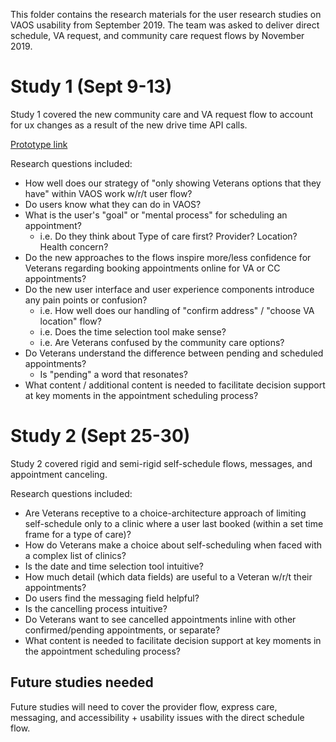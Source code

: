 This folder contains the research materials for the user research studies on VAOS usability from September 2019. The team was asked to deliver direct schedule, VA request, and community care request flows by November 2019. 


# Study 1 (Sept 9-13) 
Study 1 covered the new community care and VA request flow to account for ux changes as a result of the new drive time API calls. 

[Prototype link](https://adhoc.invisionapp.com/share/KYTTUL9GU92#/screens/382961718) 

Research questions included:
- How well does our strategy of "only showing Veterans options that they have" within VAOS work w/r/t user flow? 
- Do users know what they can do in VAOS? 
- What is the user's "goal" or "mental process" for scheduling an appointment? 
  - i.e. Do they think about Type of care first? Provider? Location? Health concern?
- Do the new approaches to the flows inspire more/less confidence for Veterans regarding booking appointments online for VA or CC appointments? 
- Do the new user interface and user experience components introduce any pain points or confusion? 
  - i.e. How well does our handling of "confirm address" / "choose VA location" flow? 
  - i.e. Does the time selection tool make sense? 
  - i.e. Are Veterans confused by the community care options? 
- Do Veterans understand the difference between pending and scheduled appointments? 
  - Is "pending" a word that resonates? 
- What  content / additional content is needed to facilitate decision support at key moments in the appointment scheduling process? 

# Study 2 (Sept 25-30) 
Study 2 covered rigid and semi-rigid self-schedule flows, messages, and appointment canceling.

Research questions included:
- Are Veterans receptive to a choice-architecture approach of limiting self-schedule only to a clinic where a user last booked (within a set time frame for a type of care)?
- How do Veterans make a choice about self-scheduling when faced with a complex list of clinics?
- Is the date and time selection tool intuitive?
- How much detail (which data fields) are useful to a Veteran w/r/t their appointments?
- Do users find the messaging field helpful? 
- Is the cancelling process intuitive? 
- Do Veterans want to see cancelled appointments inline with other confirmed/pending appointments, or separate?
- What content is needed to facilitate decision support at key moments in the appointment scheduling process?

## Future studies needed
Future studies will need to cover the provider flow, express care, messaging, and accessibility + usability issues with the direct schedule flow. 
